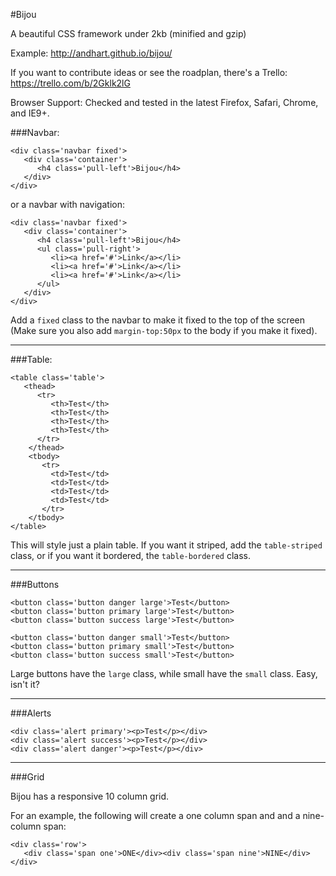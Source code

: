 #Bijou

A beautiful CSS framework under 2kb (minified and gzip)

Example: http://andhart.github.io/bijou/

If you want to contribute ideas or see the roadplan, there's a Trello: https://trello.com/b/2Gklk2lG

Browser Support: Checked and tested in the latest Firefox, Safari, Chrome, and IE9+. 

###Navbar:

```
<div class='navbar fixed'>
   <div class='container'>
      <h4 class='pull-left'>Bijou</h4>
   </div>
</div>
```

or a navbar with navigation:

```
<div class='navbar fixed'>
   <div class='container'>
      <h4 class='pull-left'>Bijou</h4>
      <ul class='pull-right'>
         <li><a href='#'>Link</a></li>
         <li><a href='#'>Link</a></li>
         <li><a href='#'>Link</a></li>
      </ul>
   </div>
</div>

```

Add a `fixed` class to the navbar to make it fixed to the top of the screen (Make sure you also add `margin-top:50px` to the body if you make it fixed). 

***

###Table:

```
<table class='table'>
   <thead>
      <tr>
         <th>Test</th>
         <th>Test</th>
         <th>Test</th>
         <th>Test</th>
      </tr>
    </thead>
    <tbody>
       <tr>
         <td>Test</td>
         <td>Test</td>
         <td>Test</td>
         <td>Test</td>
       </tr>
    </tbody>
</table>
```

This will style just a plain table. If you want it striped, add the `table-striped` class, or if you want it bordered, the `table-bordered` class.

***

###Buttons

```
<button class='button danger large'>Test</button>
<button class='button primary large'>Test</button>
<button class='button success large'>Test</button>

<button class='button danger small'>Test</button>
<button class='button primary small'>Test</button>
<button class='button success small'>Test</button>
```

Large buttons have the `large` class, while small have the `small` class. Easy, isn't it?

***

###Alerts

```
<div class='alert primary'><p>Test</p></div>
<div class='alert success'><p>Test</p></div>
<div class='alert danger'><p>Test</p></div>
```

***

###Grid

Bijou has a responsive 10 column grid.

For an example, the following will create a one column span and and a nine-column span:

```
<div class='row'>
   <div class='span one'>ONE</div><div class='span nine'>NINE</div>
</div>
```

